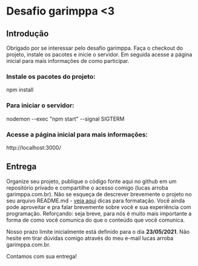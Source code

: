 # Desafio garimppa <3

## Introdução

Obrigado por se interessar pelo desafio garimppa. Faça o checkout do projeto, instale os pacotes e inicie o servidor. Em seguida acesse a página inicial para mais informações de como participar.

### Instale os pacotes do projeto:

npm install

### Para iniciar o servidor:

nodemon --exec "npm start" --signal SIGTERM

### Acesse a página inicial para mais informações:

http://localhost:3000/


## Entrega

Organize seu projeto, publique o código fonte aqui no github em um repositório privado e compartilhe o acesso comigo (lucas arroba garimppa.com.br). Não se esqueça de descrever brevemente o projeto no seu arquivo README.md - [veja aqui](https://guides.github.com/features/mastering-markdown/) dicas para formatação. Você ainda pode aproveitar e pra falar brevemente sobre você e sua experiência com programação. Reforçando: seja breve, para nós é muito mais importante a forma de como você comunica do que o conteúdo que você comunica.

Nosso prazo limite inicialmente está definido para o dia **23/05/2021**. Não hesite em tirar dúvidas comigo através do meu e-mail lucas arroba garimppa.com.br.

Contamos com sua entrega!

